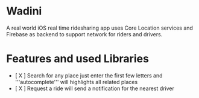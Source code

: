 # Wadini 
A real world iOS real time ridesharing app uses Core Location services and Firebase as backend 
to support network for riders and drivers.


# Features and used Libraries
- [ X ] Search for any place just enter the first few letters and '''autocomplete''' will highlights all related places
- [ X ] Request a ride will send a notification for the nearest driver
